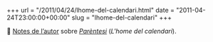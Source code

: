 +++
url = "/2011/04/24/lhome-del-calendari.html"
date = "2011-04-24T23:00:00+00:00"
slug = "lhome-del-calendari"
+++

📎 [Notes de l’autor](/llibres/parentesi/parentesi-notes) sobre [*Parèntesi*](/llibres/parentesi/) (*L'home del calendari*).

